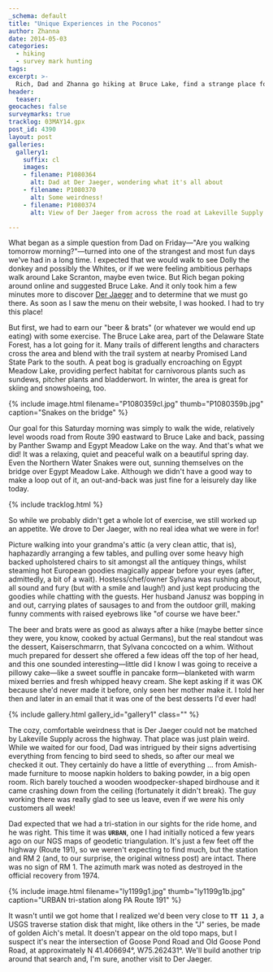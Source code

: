 ```yaml
---
_schema: default
title: "Unique Experiences in the Poconos"
author: Zhanna
date: 2014-05-03
categories:
  - hiking
  - survey mark hunting
tags:
excerpt: >-
  Rich, Dad and Zhanna go hiking at Bruce Lake, find a strange place for lunch, and search for a survey marker on the way home!
header:
  teaser:
geocaches: false
surveymarks: true
tracklog: 03MAY14.gpx
post_id: 4390
layout: post
galleries:
  gallery1:
    suffix: cl
    images:
    - filename: P1080364
      alt: Dad at Der Jaeger, wondering what it's all about 
    - filename: P1080370
      alt: Some weirdness!
    - filename: P1080374
      alt: View of Der Jaeger from across the road at Lakeville Supply  

---
```


What began as a simple question from Dad on Friday—"Are you walking tomorrow morning?"—turned into one of the strangest and most fun days we've had in a long time. I expected that we would walk to see Dolly the donkey and possibly the Whites, or if we were feeling ambitious perhaps walk around Lake Scranton, maybe even twice.  But Rich began poking around online and suggested Bruce Lake.  And it only took him a few minutes more to discover [Der Jaeger](http://www.derjaegeruniquedining.com/) and to determine that we must go there.  As soon as I saw the menu on their website, I was hooked.  I had to try this place!

But first, we had to earn our "beer & brats" (or whatever we would end up eating) with some exercise. The Bruce Lake area, part of the Delaware State Forest, has a lot going for it.  Many trails of different lengths and characters cross the area and blend with the trail system at nearby Promised Land State Park to the south. A peat bog is gradually encroaching on Egypt Meadow Lake, providing perfect habitat for carnivorous plants such as sundews, pitcher plants and bladderwort.  In winter, the area is great for skiing and snowshoeing, too.  

{% include image.html filename="P1080359cl.jpg" thumb="P1080359b.jpg" caption="Snakes on the bridge" %}

Our goal for this Saturday morning was simply to walk the wide, relatively level woods road from Route 390 eastward to Bruce Lake and back, passing by Panther Swamp and Egypt Meadow Lake on the way. And that's what we did! It was a relaxing, quiet and peaceful walk on a beautiful spring day. Even the Northern Water Snakes were out, sunning themselves on the bridge over Egypt Meadow Lake. Although we didn't have a good way to make a loop out of it, an out-and-back was just fine for a leisurely day like today.

{% include tracklog.html %}

So while we probably didn't get a whole lot of exercise, we still worked up an appetite. We drove to Der Jaeger, with no real idea what we were in for!

Picture walking into your grandma's attic (a very clean attic, that is), haphazardly arranging a few tables, and pulling over some heavy high backed upholstered chairs to sit amongst all the antiquey things, whilst steaming hot European goodies magically appear before your eyes (after, admittedly, a bit of a wait).  Hostess/chef/owner Sylvana was rushing about, all sound and fury (but with a smile and laugh!) and just kept producing the goodies while chatting with the guests. Her husband Janusz was bopping in and out, carrying plates of sausages to and from the outdoor grill, making funny comments with raised eyebrows like "of course we have beer."

The beer and brats were as good as always after a hike (maybe better since they were, you know, cooked by actual Germans), but the real standout was the dessert, Kaiserschmarrn, that Sylvana concocted on a whim. Without much prepared for dessert she offered a few ideas off the top of her head, and this one sounded interesting—little did I know I was going to receive a pillowy cake—like a sweet souffle in pancake form—blanketed with warm mixed berries and fresh whipped heavy cream. She kept asking if it was OK because she'd never made it before, only seen her mother make it. I told her then and later in an email that it was one of the best desserts I'd ever had!

{% include gallery.html gallery_id="gallery1" class="" %}

The cozy, comfortable weirdness that is Der Jaeger could not be matched by Lakeville Supply across the highway.  That place was just plain weird.  While we waited for our food, Dad was intrigued by their signs advertising everything from fencing to bird seed to sheds, so after our meal we checked it out. They certainly do have a little of everything ... from Amish-made furniture to moose napkin holders to baking powder, in a big open room.  Rich barely touched a wooden woodpecker-shaped birdhouse and it came crashing down from the ceiling (fortunately it didn't break). The guy working there was really glad to see us leave, even if we _were_ his only customers all week!

Dad expected that we had a tri-station in our sights for the ride home, and he was right. This time it was **`URBAN`**, one I had initially noticed a few years ago on our NGS maps of geodetic triangulation. It's just a few feet off the highway (Route 191), so we weren't expecting to find much, but the station and RM 2 (and, to our surprise, the original witness post) are intact. There was no sign of RM 1. The azimuth mark was noted as destroyed in the official recovery from 1974.

{% include image.html filename="ly1199g1.jpg" thumb="ly1199g1b.jpg" caption="URBAN tri-station along PA Route 191" %}

It wasn't until we got home that I realized we'd been very close to **`TT 11 J`**, a USGS traverse station disk that might, like others in the "J" series, be made of golden Aich's metal. It doesn't appear on the old topo maps, but I suspect it's near the intersection of Goose Pond Road and Old Goose Pond Road, at approximately N 41.406694°, W75.262431°. We'll build another trip around that search and, I'm sure, another visit to Der Jaeger.


